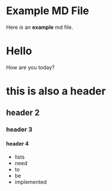 Example MD File
===============

Here *is* an **example** md file.

Hello
=====

How are you today?

# this is also a header

## header 2

### header 3

#### header 4


- lists
- need
- to
- be
- implemented

